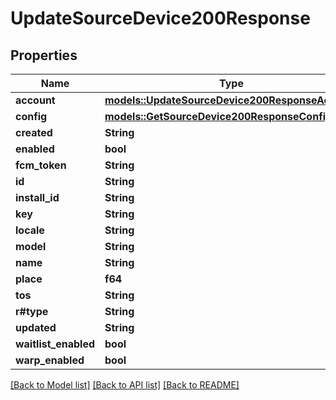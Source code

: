 # UpdateSourceDevice200Response

## Properties

Name | Type | Description | Notes
------------ | ------------- | ------------- | -------------
**account** | [**models::UpdateSourceDevice200ResponseAccount**](UpdateSourceDevice_200_Response_account.md) |  | 
**config** | [**models::GetSourceDevice200ResponseConfig**](GetSourceDevice_200_Response_config.md) |  | 
**created** | **String** |  | 
**enabled** | **bool** |  | 
**fcm_token** | **String** |  | 
**id** | **String** |  | 
**install_id** | **String** |  | 
**key** | **String** |  | 
**locale** | **String** |  | 
**model** | **String** |  | 
**name** | **String** |  | 
**place** | **f64** |  | 
**tos** | **String** |  | 
**r#type** | **String** |  | 
**updated** | **String** |  | 
**waitlist_enabled** | **bool** |  | 
**warp_enabled** | **bool** |  | 

[[Back to Model list]](../README.md#documentation-for-models) [[Back to API list]](../README.md#documentation-for-api-endpoints) [[Back to README]](../README.md)


